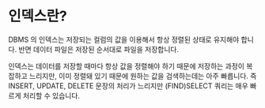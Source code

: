 # 인덱스란?

DBMS 의 인덱스는 저장되는 컬럼의 값을 이용해서 항상 정렬된 상태로 유지해야 합니다. 반면 데이터 파일은 저장된 순서대로 파일을 저장합니다. 

인덱스는 데이터를 저장할 때마다 항상 값을 정렬해야 하기 때문에 저장하는 과정이 복잡하고 느리지만, 이미 정렬돼 있기 때문에 원하는 값을 검색하는데는 아주 빠릅니다. 즉 INSERT, UPDATE, DELETE 문장의 처리가 느리지만 (FIND)SELECT 쿼리는 매우 빠르게 처리할 수 있습니다. 

<!--stackedit_data:
eyJoaXN0b3J5IjpbLTI3ODA0ODc0NCwxOTYwODg3MDc3XX0=
-->